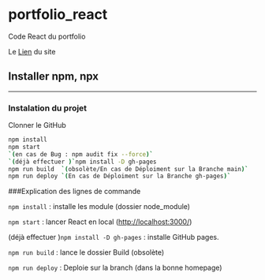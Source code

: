 # portfolio_react

Code React du portfolio

Le [Lien](https://Raykesh-Soneka.github.io/portfolio_react) du site

## Installer npm, npx


------------------------
### Instalation du projet
Clonner le GitHub

```bash
npm install
npm start
`(en cas de Bug : npm audit fix --force)`
`(déjà effectuer )`npm install -D gh-pages
npm run build  `(obsolète/En cas de Déploiment sur la Branche main)`
npm run deploy `(En cas de Déploiment sur la Branche gh-pages)`
```
###Explication des lignes de commande

`npm install` : installe les module (dossier node_module)

`npm start` : lancer React en local ([http://localhost:3000/](http://localhost:3000/))

(déjà effectuer )`npm install -D gh-pages` : installe GitHub pages.

`npm run build` : lance le dossier Build (obsolète)

`npm run deploy` : Deploie sur la branch (dans la bonne homepage)
